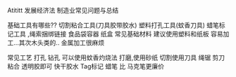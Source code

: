 Atititt 发展经济法  制造业常见问题与总结

基础工具有哪些??
切割粘合工具(刀具胶带胶水)   塑料打孔工具(蚊香刀具)
蜡笔标记工具  ,绳索捆绑链接   食品袋容器  纸盒
常见基础材料
建议使用塑料和纸板 容易加工...其次木头类的..
金属加工很麻烦


常见工艺
打孔 钻孔 可以使用蚊香灼烧法 
打磨,使用砂纸
切割使用刀具 绳锯  剪刀
粘合 透明胶即可 快干胶水
Tag标记  蜡笔 比 马克笔更廉价



